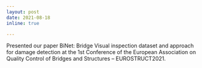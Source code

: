 ```yaml
---
layout: post
date: 2021-08-18
inline: true

---
```


Presented our paper BiNet: Bridge Visual inspection dataset and approach for damage detection at the 1st Conference of the European Association on Quality Control of Bridges and Structures – EUROSTRUCT2021.
